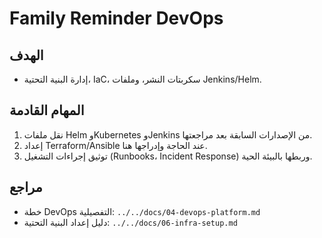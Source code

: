 # Family Reminder DevOps

## الهدف
- إدارة البنية التحتية، IaC، سكربتات النشر، وملفات Jenkins/Helm.

## المهام القادمة
1. نقل ملفات Helm وKubernetes وJenkins من الإصدارات السابقة بعد مراجعتها.
2. إعداد Terraform/Ansible عند الحاجة وإدراجها هنا.
3. توثيق إجراءات التشغيل (Runbooks، Incident Response) وربطها بالبيئة الحية.

## مراجع
- خطة DevOps التفصيلية: `../../docs/04-devops-platform.md`
- دليل إعداد البنية التحتية: `../../docs/06-infra-setup.md`
